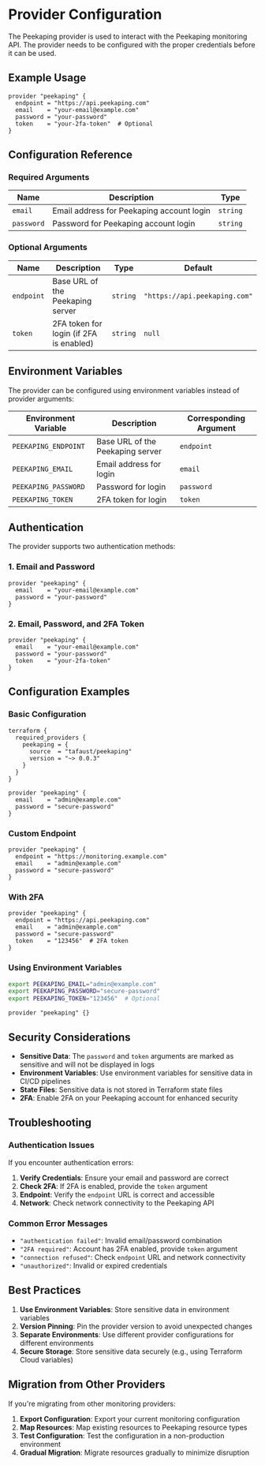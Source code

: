 # Provider Configuration

The Peekaping provider is used to interact with the Peekaping monitoring API. The provider needs to be configured with the proper credentials before it can be used.

## Example Usage

```hcl
provider "peekaping" {
  endpoint = "https://api.peekaping.com"
  email    = "your-email@example.com"
  password = "your-password"
  token    = "your-2fa-token"  # Optional
}
```

## Configuration Reference

### Required Arguments

| Name | Description | Type |
|------|-------------|------|
| `email` | Email address for Peekaping account login | `string` |
| `password` | Password for Peekaping account login | `string` |

### Optional Arguments

| Name | Description | Type | Default |
|------|-------------|------|---------|
| `endpoint` | Base URL of the Peekaping server | `string` | `"https://api.peekaping.com"` |
| `token` | 2FA token for login (if 2FA is enabled) | `string` | `null` |

## Environment Variables

The provider can be configured using environment variables instead of provider arguments:

| Environment Variable | Description | Corresponding Argument |
|---------------------|-------------|----------------------|
| `PEEKAPING_ENDPOINT` | Base URL of the Peekaping server | `endpoint` |
| `PEEKAPING_EMAIL` | Email address for login | `email` |
| `PEEKAPING_PASSWORD` | Password for login | `password` |
| `PEEKAPING_TOKEN` | 2FA token for login | `token` |

## Authentication

The provider supports two authentication methods:

### 1. Email and Password

```hcl
provider "peekaping" {
  email    = "your-email@example.com"
  password = "your-password"
}
```

### 2. Email, Password, and 2FA Token

```hcl
provider "peekaping" {
  email    = "your-email@example.com"
  password = "your-password"
  token    = "your-2fa-token"
}
```

## Configuration Examples

### Basic Configuration

```hcl
terraform {
  required_providers {
    peekaping = {
      source  = "tafaust/peekaping"
      version = "~> 0.0.3"
    }
  }
}

provider "peekaping" {
  email    = "admin@example.com"
  password = "secure-password"
}
```

### Custom Endpoint

```hcl
provider "peekaping" {
  endpoint = "https://monitoring.example.com"
  email    = "admin@example.com"
  password = "secure-password"
}
```

### With 2FA

```hcl
provider "peekaping" {
  endpoint = "https://api.peekaping.com"
  email    = "admin@example.com"
  password = "secure-password"
  token    = "123456"  # 2FA token
}
```

### Using Environment Variables

```bash
export PEEKAPING_EMAIL="admin@example.com"
export PEEKAPING_PASSWORD="secure-password"
export PEEKAPING_TOKEN="123456"  # Optional
```

```hcl
provider "peekaping" {}
```

## Security Considerations

- **Sensitive Data**: The `password` and `token` arguments are marked as sensitive and will not be displayed in logs
- **Environment Variables**: Use environment variables for sensitive data in CI/CD pipelines
- **State Files**: Sensitive data is not stored in Terraform state files
- **2FA**: Enable 2FA on your Peekaping account for enhanced security

## Troubleshooting

### Authentication Issues

If you encounter authentication errors:

1. **Verify Credentials**: Ensure your email and password are correct
2. **Check 2FA**: If 2FA is enabled, provide the `token` argument
3. **Endpoint**: Verify the `endpoint` URL is correct and accessible
4. **Network**: Check network connectivity to the Peekaping API

### Common Error Messages

- `"authentication failed"`: Invalid email/password combination
- `"2FA required"`: Account has 2FA enabled, provide `token` argument
- `"connection refused"`: Check `endpoint` URL and network connectivity
- `"unauthorized"`: Invalid or expired credentials

## Best Practices

1. **Use Environment Variables**: Store sensitive data in environment variables
2. **Version Pinning**: Pin the provider version to avoid unexpected changes
3. **Separate Environments**: Use different provider configurations for different environments
4. **Secure Storage**: Store sensitive data securely (e.g., using Terraform Cloud variables)

## Migration from Other Providers

If you're migrating from other monitoring providers:

1. **Export Configuration**: Export your current monitoring configuration
2. **Map Resources**: Map existing resources to Peekaping resource types
3. **Test Configuration**: Test the configuration in a non-production environment
4. **Gradual Migration**: Migrate resources gradually to minimize disruption
